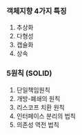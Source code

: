 ### 객체지향 4가지 특징
1. 추상화
2. 다형성
3. 캡슐화
4. 상속

### 5원칙 (SOLID)
1. 단일책임원칙
2. 개방-폐쇄의 원칙
3. 리스코프 치환 원칙
4. 인터페이스 분리의 법칙
5. 의존성 역전 법칙
